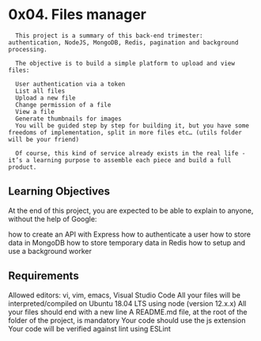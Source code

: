 # 0x04. Files manager
```
  This project is a summary of this back-end trimester: authentication, NodeJS, MongoDB, Redis, pagination and background processing.

  The objective is to build a simple platform to upload and view files:

  User authentication via a token
  List all files
  Upload a new file
  Change permission of a file
  View a file
  Generate thumbnails for images
  You will be guided step by step for building it, but you have some freedoms of implementation, split in more files etc… (utils folder will be your friend)

  Of course, this kind of service already exists in the real life - it’s a learning purpose to assemble each piece and build a full product.
```

## Learning Objectives
At the end of this project, you are expected to be able to explain to anyone, without the help of Google:

how to create an API with Express
how to authenticate a user
how to store data in MongoDB
how to store temporary data in Redis
how to setup and use a background worker

## Requirements
Allowed editors: vi, vim, emacs, Visual Studio Code
All your files will be interpreted/compiled on Ubuntu 18.04 LTS using node (version 12.x.x)
All your files should end with a new line
A README.md file, at the root of the folder of the project, is mandatory
Your code should use the js extension
Your code will be verified against lint using ESLint